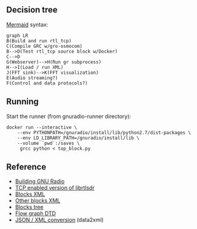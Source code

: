 ## Decision tree

[Mermaid] syntax:

    graph LR
    B(Build and run rtl_tcp)
    C(Compile GRC w/gro-osmocom)
    B-->D(Test rtl_tcp source block w/Docker)
    C-->D
    G(Webserver)-->H(Run gr subprocess)
    H-->I(Load / run XML)
    J(FFT sink)-->K(FFT visualization)
    E(Audio streaming?)
    F(Control and data protocols?)


## Running

Start the runner (from gnuradio-runner directory):

    docker run --interactive \
        --env PYTHONPATH=/gnuradio/install/lib/python2.7/dist-packages \
        --env LD_LIBRARY_PATH=/gnuradio/install/lib \
        --volume `pwd`:/saves \
         grcc python < top_block.py


## Reference
* [Building GNU Radio]
* [TCP enabled version of librtlsdr]
* [Blocks XML]
* [Other blocks XML]
* [Blocks tree]
* [Flow graph DTD]
* [JSON / XML conversion] (data2xml)


[Mermaid]: https://mermaidjs.github.io/mermaid-live-editor/
[Building GNU Radio]: https://www.gnuradio.org/doc/doxygen/build_guide.html
[TCP enabled version of librtlsdr]: https://www.rtl-sdr.com/tcp-enabled-version-librtlsdr/
[Blocks XML]: https://github.com/gnuradio/gnuradio/tree/adaa7a265eef17d3b2f9a991e944fe20677b069b/grc/blocks
[Other blocks XML]: https://github.com/gnuradio/gnuradio/tree/adaa7a265eef17d3b2f9a991e944fe20677b069b/gr-blocks/grc
[Blocks tree]: https://github.com/gnuradio/gnuradio/blob/adaa7a265eef17d3b2f9a991e944fe20677b069b/gr-blocks/grc/blocks_block_tree.xml
[Flow graph DTD]: https://github.com/gnuradio/gnuradio/blob/adaa7a265eef17d3b2f9a991e944fe20677b069b/grc/core/flow_graph.dtd
[JSON / XML conversion]: https://npms.io/search?q=json+to+xml